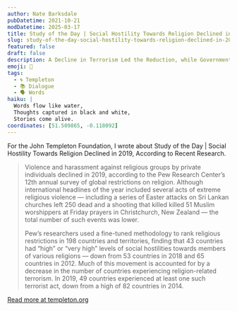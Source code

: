 ```yaml
---
author: Nate Barksdale
pubDatetime: 2021-10-21
modDatetime: 2025-03-17
title: Study of the Day | Social Hostility Towards Religion Declined in 2019, According to Recent Research
slug: study-of-the-day-social-hostility-towards-religion-declined-in-2019-according-to-recent-research
featured: false
draft: false
description: A Decline in Terrorism Led the Reduction, while Government Hostility Remained Steady
emoji: 📝
tags:
  - 🌀 Templeton
  - 📚 Dialogue
  - 🗣️ Words
haiku: |
  Words flow like water,
  Thoughts captured in black and white,
  Stories come alive.
coordinates: [51.509865, -0.118092]
---
```


For the John Templeton Foundation, I wrote about Study of the Day | Social Hostility Towards Religion Declined in 2019, According to Recent Research.

> Violence and harassment against religious groups by private individuals declined in 2019, according to the Pew Research Center’s 12th annual survey of global restrictions on religion. Although international headlines of the year included several acts of extreme religious violence — including a series of Easter attacks on Sri Lankan churches left 250 dead and a shooting that killed killed 51 Muslim worshippers at Friday prayers in Christchurch, New Zealand — the total number of such events was lower.
>
> Pew’s researchers used a fine-tuned methodology to rank religious restrictions in 198 countries and territories, finding that 43 countries had “high” or “very high” levels of social hostilities towards members of various religions — down from 53 countries in 2018 and 65 countries in 2012. Much of this movement is accounted for by a decrease in the number of countries experiencing religion-related terrorism. In 2019, 49 countries experienced at least one such terrorist act, down from a high of 82 countries in 2014.

[Read more at templeton.org](https://www.templeton.org/news/social-hostility-towards-religion-declined-in-2019-according-to-recent-research)

